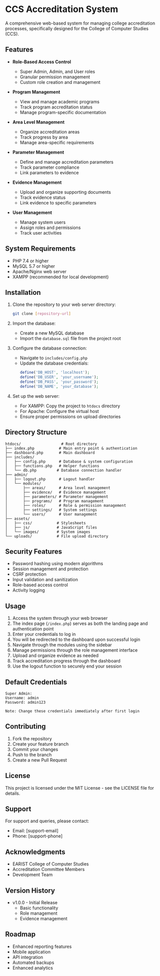 # CCS Accreditation System

A comprehensive web-based system for managing college accreditation processes, specifically designed for the College of Computer Studies (CCS).

## Features

- **Role-Based Access Control**
  - Super Admin, Admin, and User roles
  - Granular permission management
  - Custom role creation and management

- **Program Management**
  - View and manage academic programs
  - Track program accreditation status
  - Manage program-specific documentation

- **Area Level Management**
  - Organize accreditation areas
  - Track progress by area
  - Manage area-specific requirements

- **Parameter Management**
  - Define and manage accreditation parameters
  - Track parameter compliance
  - Link parameters to evidence

- **Evidence Management**
  - Upload and organize supporting documents
  - Track evidence status
  - Link evidence to specific parameters

- **User Management**
  - Manage system users
  - Assign roles and permissions
  - Track user activities

## System Requirements

- PHP 7.4 or higher
- MySQL 5.7 or higher
- Apache/Nginx web server
- XAMPP (recommended for local development)

## Installation

1. Clone the repository to your web server directory:
   ```bash
   git clone [repository-url]
   ```

2. Import the database:
   - Create a new MySQL database
   - Import the `database.sql` file from the project root

3. Configure the database connection:
   - Navigate to `includes/config.php`
   - Update the database credentials:
     ```php
     define('DB_HOST', 'localhost');
     define('DB_USER', 'your_username');
     define('DB_PASS', 'your_password');
     define('DB_NAME', 'your_database');
     ```

4. Set up the web server:
   - For XAMPP: Copy the project to `htdocs` directory
   - For Apache: Configure the virtual host
   - Ensure proper permissions on upload directories

## Directory Structure

```
htdocs/                  # Root directory
├── index.php           # Main entry point & authentication
├── dashboard.php       # Main dashboard
├── includes/
│   ├── config.php      # Database & system configuration
│   ├── functions.php   # Helper functions
│   └── db.php         # Database connection handler
├── admin/
│   ├── logout.php      # Logout handler
│   └── modules/
│       ├── areas/      # Area level management
│       ├── evidence/   # Evidence management
│       ├── parameters/ # Parameter management
│       ├── programs/   # Program management
│       ├── roles/      # Role & permission management
│       ├── settings/   # System settings
│       └── users/      # User management
├── assets/
│   ├── css/           # Stylesheets
│   ├── js/            # JavaScript files
│   └── images/        # System images
└── uploads/           # File upload directory
```

## Security Features

- Password hashing using modern algorithms
- Session management and protection
- CSRF protection
- Input validation and sanitization
- Role-based access control
- Activity logging

## Usage

1. Access the system through your web browser
2. The index page (`/index.php`) serves as both the landing page and authentication point
3. Enter your credentials to log in
4. You will be redirected to the dashboard upon successful login
5. Navigate through the modules using the sidebar
6. Manage permissions through the role management interface
7. Upload and organize evidence as needed
8. Track accreditation progress through the dashboard
9. Use the logout function to securely end your session

## Default Credentials

```
Super Admin:
Username: admin
Password: admin123

Note: Change these credentials immediately after first login
```

## Contributing

1. Fork the repository
2. Create your feature branch
3. Commit your changes
4. Push to the branch
5. Create a new Pull Request

## License

This project is licensed under the MIT License - see the LICENSE file for details.

## Support

For support and queries, please contact:
- Email: [support-email]
- Phone: [support-phone]

## Acknowledgments

- EARIST College of Computer Studies
- Accreditation Committee Members
- Development Team

## Version History

- v1.0.0 - Initial Release
  - Basic functionality
  - Role management
  - Evidence management

## Roadmap

- Enhanced reporting features
- Mobile application
- API integration
- Automated backups
- Enhanced analytics 